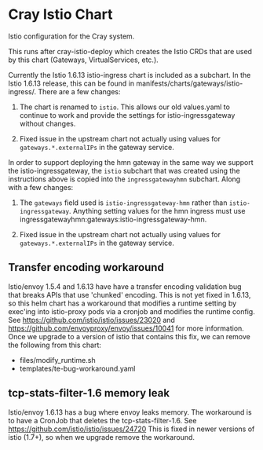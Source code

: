 # Cray Istio Chart

Istio configuration for the Cray system.

This runs after cray-istio-deploy which creates the Istio CRDs that
are used by this chart (Gateways, VirtualServices, etc.).

Currently the Istio 1.6.13 istio-ingress chart is included as a subchart.
In the Istio 1.6.13 release, this can be found in
manifests/charts/gateways/istio-ingress/.
There are a few changes:

1) The chart is renamed to `istio`. This allows our old values.yaml to continue
   to work and provide the settings for istio-ingressgateway without changes.

2) Fixed issue in the upstream chart not actually using values for
   `gateways.*.externalIPs` in the gateway service.

In order to support deploying the hmn gateway in the same way we support the
istio-ingressgateway, the `istio` subchart that was created using the
instructions above is copied into the `ingressgatewayhmn` subchart. Along with
a few changes:

1) The `gateways` field used is `istio-ingressgateway-hmn` rather than
   `istio-ingressgateway`. Anything setting values for the hmn ingress must
   use ingressgatewayhmn:gateways:istio-ingressgateway-hmn.

2) Fixed issue in the upstream chart not actually using values for
  `gateways.*.externalIPs` in the gateway service.

## Transfer encoding workaround

Istio/envoy 1.5.4 and 1.6.13 have have a transfer encoding validation bug that
breaks APIs that use 'chunked' encoding.  This is not yet fixed in 1.6.13, so
this helm chart has a workaround that modifies a runtime setting by exec'ing
into istio-proxy pods via a cronjob and modifies the runtime config.  See
https://github.com/istio/istio/issues/23020 and
https://github.com/envoyproxy/envoy/issues/10041 for more information.  Once
we upgrade to a version of istio that contains this fix, we can remove the
following from this chart:

  - files/modify_runtime.sh
  - templates/te-bug-workaround.yaml

## tcp-stats-filter-1.6 memory leak

Istio/envoy 1.6.13 has a bug where envoy leaks memory.
The workaround is to have a CronJob that deletes the tcp-stats-filter-1.6.
See https://github.com/istio/istio/issues/24720
This is fixed in newer versions of istio (1.7+), so when we upgrade
remove the workaround.
